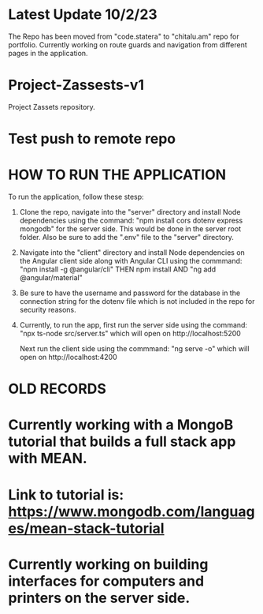 # Latest Update 10/2/23
The Repo has been moved from "code.statera" to "chitalu.am" repo for portfolio. 
Currently working on route guards and navigation from different pages in the application.


# Project-Zassests-v1
Project Zassets repository.

# Test push to remote repo

# HOW TO RUN THE APPLICATION
To run the application, follow these stesp: 
1.  Clone the repo, navigate into the "server" directory and install Node dependencies using the command:
    "npm install cors dotenv express mongodb" for the server side. This would be done in the server root folder. 
    Also be sure to add the ".env" file to the "server" directory.

2.  Navigate into the "client" directory and install Node dependencies on the Angular client side along with Angular CLI using the commmand:
        "npm install -g @angular/cli"
        THEN
        npm install
        AND 
        "ng add @angular/material"
3.  Be sure to have the username and password for the database in the connection string for the dotenv file which is not included in the repo for 
    security reasons.
4.  Currently, to run the app, first run the server side using the command: 
        "npx ts-node src/server.ts"
    which will open on http://localhost:5200 

    Next run the client side using the commmand:
        "ng serve -o"
    which will open on http://localhost:4200




# OLD RECORDS 
# Currently working with a MongoB tutorial that builds a full stack app with MEAN. 
# Link to tutorial is: https://www.mongodb.com/languages/mean-stack-tutorial

# Currently working on building interfaces for computers and printers on the server side.